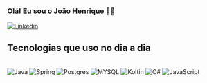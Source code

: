

### Olá! Eu sou o João Henrique 👋🏻
[![Linkedin](https://img.shields.io/badge/LinkedIn-0077B5?style=for-the-badge&logo=linkedin&logoColor=white)](https://www.linkedin.com/in/this-joao/)


## Tecnologias que uso no dia a dia

<div style="display: inline_block"></br>
<img alt= "Java" src="https://img.shields.io/badge/Java-ED8B00?style=for-the-badge&logo=openjdk&logoColor=white" aligin="center"/>
<img alt= "Spring" src="https://img.shields.io/badge/spring-%236DB33F.svg?style=for-the-badge&logo=spring&logoColor=white" aligin="center"/>
<img alt= "Postgres" src="https://img.shields.io/badge/postgres-%23316192.svg?style=for-the-badge&logo=postgresql&logoColor=white" aligin="center"/>
<img alt= "MYSQL" src="https://img.shields.io/badge/mysql-%2300f.svg?style=for-the-badge&logo=mysql&logoColor=white" aligin="center"/>
<img alt= "Koltin" src="https://img.shields.io/badge/Kotlin-0095D5?&style=for-the-badge&logo=kotlin&logoColor=white" aligin="center"/>
<img alt= "C#" src="https://img.shields.io/badge/C%23-239120?style=for-the-badge&logo=c-sharp&logoColor=white" aligin="center"/>
<img alt= "JavaScript" src="https://img.shields.io/badge/JavaScript-323330?style=for-the-badge&logo=javascript&logoColor=F7DF1E" aligin="center"/>

</div><br/>



